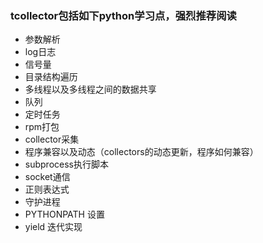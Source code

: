 ### tcollector包括如下python学习点，强烈推荐阅读

+ 参数解析
+ log日志
+ 信号量
+ 目录结构遍历
+ 多线程以及多线程之间的数据共享
+ 队列
+ 定时任务
+ rpm打包
+ collector采集
+ 程序兼容以及动态（collectors的动态更新，程序如何兼容）
+ subprocess执行脚本
+ socket通信
+ 正则表达式
+ 守护进程
+ PYTHONPATH 设置
+ yield 迭代实现

